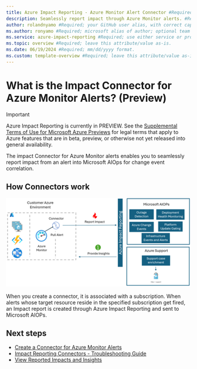 ```yaml
---
title: Azure Impact Reporting - Azure Monitor Alert Connector #Required; page title is displayed in search results. Include the brand.
description: Seamlessly report impact through Azure Monitor alerts. #Required; article description that is displayed in search results. 
author: rolandnyamo #Required; your GitHub user alias, with correct capitalization.
ms.author: ronyamo #Required; microsoft alias of author; optional team alias.
ms.service: azure-impact-reporting #Required; use either service or product per approved list. 
ms.topic: overview #Required; leave this attribute/value as-is.
ms.date: 06/19/2024 #Required; mm/dd/yyyy format.
ms.custom: template-overview #Required; leave this attribute/value as-is.
---
```


# What is the Impact Connector for Azure Monitor Alerts? (Preview)
> [!IMPORTANT]
> Azure Impact Reporting is currently in PREVIEW. See the [Supplemental Terms of Use for Microsoft Azure Previews](https://azure.microsoft.com/support/legal/preview-supplemental-terms/) for legal terms that apply to Azure features that are in beta, preview, or otherwise not yet released into general availability.

The impact Connector for Azure Monitor alerts enables you to seamlessly report impact from an alert into Microsoft AIOps for change event correlation.

## How Connectors work

![image](images/azMon_connector.png)

When you create a connector, it is associated with a subscription. When alerts whose target resource reside in the specified subscription get fired, an Impact report is created through Azure Impact Reporting and sent to Microsoft AIOPs.

## Next steps
* [Create a Connector for Azure Monitor Alerts](CreateAzMonConnector.md)
* [Impact Reporting Connectors - Troubleshooting Guide](TSGConnectors.md)
* [View Reported Impacts and Insights](ViewImpactInsights.md)

